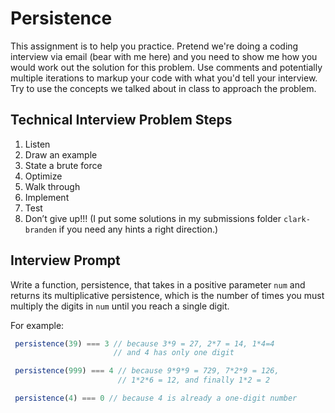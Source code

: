 # Persistence

This assignment is to help you practice. Pretend we're doing a coding interview via email (bear with me here) and you need to show me how you would work out the solution for this problem. Use comments and potentially multiple iterations to markup your code with what you'd tell your interview. Try to use the concepts we talked about in class to approach the problem.

## Technical Interview Problem Steps

1. Listen
2. Draw an example
3. State a brute force
4. Optimize
5. Walk through
6. Implement
7. Test
8. Don’t give up!!! (I put some solutions in my submissions folder `clark-branden` if you need any hints a right direction.)

## Interview Prompt

Write a function, persistence, that takes in a positive parameter `num` and returns its multiplicative persistence, which is the number of times you must multiply the digits in `num` until you reach a single digit.

For example:

``` javascript
 persistence(39) === 3 // because 3*9 = 27, 2*7 = 14, 1*4=4
                       // and 4 has only one digit

 persistence(999) === 4 // because 9*9*9 = 729, 7*2*9 = 126,
                        // 1*2*6 = 12, and finally 1*2 = 2

 persistence(4) === 0 // because 4 is already a one-digit number
 ```
